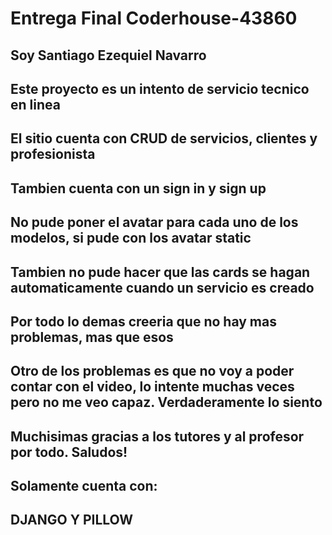 # Entrega Final Coderhouse-43860

## Soy Santiago Ezequiel Navarro

## Este proyecto es un intento de servicio tecnico en linea

## El sitio cuenta con CRUD de servicios, clientes y profesionista
## Tambien cuenta con un sign in y sign up

## No pude poner el avatar para cada uno de los modelos, si pude con los avatar static
## Tambien no pude hacer que las cards se hagan automaticamente cuando un servicio es creado
## Por todo lo demas creeria que no hay mas problemas, mas que esos
## Otro de los problemas es que no voy a poder contar con el video, lo intente muchas veces pero no me veo capaz. Verdaderamente lo siento

## Muchisimas gracias a los tutores y al profesor por todo. Saludos!
## Solamente cuenta con:
## DJANGO Y PILLOW
